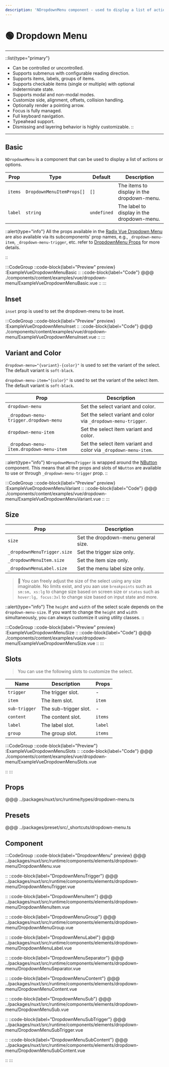 ```yaml
---
description: 'NDropdownMenu component - used to display a list of actions or options.'
---
```


# 🟢 Dropdown Menu

---

::list{type="primary"}
- Can be controlled or uncontrolled.
- Supports submenus with configurable reading direction.
- Supports items, labels, groups of items.
- Supports checkable items (single or multiple) with optional indeterminate state.
- Supports modal and non-modal modes.
- Customize side, alignment, offsets, collision handling.
- Optionally render a pointing arrow.
- Focus is fully managed.
- Full keyboard navigation.
- Typeahead support.
- Dismissing and layering behavior is highly customizable.
::

---

## Basic

`NDropdownMenu` is a component that can be used to display a list of actions or options.

| Prop                         | Type                          | Default     | Description                                      |
| ---------------------------- | ----------------------------- | ----------- | ------------------------------------------------ |
| `items`                      | `DropdownMenuItemProps[]`     | `[]`        | The items to display in the dropdown-menu.       |
| `label`                      | `string`                      | `undefined` | The label to display in the dropdown-menu.       |

::alert{type="info"}
All the props available in the [Radix Vue Dropdown Menu](https://www.radix-vue.com/components/dropdown-menu) are also
available via its subcomponents' prop names, e.g., `_dropdown-menu-item`, `_dropdown-menu-trigger`, etc. refer to
[DropdownMenu Props](#props) for more details.

::

:::CodeGroup
::code-block{label="Preview" preview}
:ExampleVueDropdownMenuBasic
::
::code-block{label="Code"}
@@@ ./components/content/examples/vue/dropdown-menu/ExampleVueDropdownMenuBasic.vue
::
:::

## Inset

`inset` prop is used to set the dropdown-menu to be inset.

:::CodeGroup
::code-block{label="Preview" preview}
:ExampleVueDropdownMenuInset
::
::code-block{label="Code"}
@@@ ./components/content/examples/vue/dropdown-menu/ExampleVueDropdownMenuInset.vue
::
:::

## Variant and Color

`dropdown-menu="{variant}-{color}"` is used to set the variant of the select. The default variant is `soft-black`.

`dropdown-menu-item="{color}"` is used to set the variant of the select item. The default variant is `soft-black`.

| Prop                                     | Description                                                      |
| ---------------------------------------- | ---------------------------------------------------------------- |
| `dropdown-menu`                          | Set the select variant and color.                                |
| `_dropdown-menu-trigger.dropdown-menu`   | Set the select variant and color via `_dropdown-menu-trigger`.   |
| `dropdown-menu-item`                     | Set the select item variant and color.                           |
| `_dropdown-menu-item.dropdown-menu-item` | Set the select item variant and color via `_dropdown-menu-item`. |

::alert{type="info"}
`NDropdownMenuTrigger` is wrapped around the [NButton](button) component. This means that all the props and slots of
`NButton` are available to use or through `_dropdown-menu-trigger` prop.
::

:::CodeGroup
::code-block{label="Preview" preview}
:ExampleVueDropdownMenuVariant
::
::code-block{label="Code"}
@@@ ./components/content/examples/vue/dropdown-menu/ExampleVueDropdownMenuVariant.vue
::
:::

## **Size**

| Prop                        | Description                         |
| --------------------------- | ----------------------------------- |
| `size`                      | Set the dropdown-menu general size. |
| `_dropdownMenuTrigger.size` | Set the trigger size only.          |
| `_dropdownMenuItem.size`    | Set the item size only.             |
| `_dropdownMenuLabel.size`   | Set the menu label size only.       |

> 🚀 You can freely adjust the size of the select using any size imaginable. No limits exist, and you aan use
`breakpoints` such as `sm:sm, xs:lg` to change size based on screen size or `states` such as `hover:lg, focus:3xl` to
change size based on input state and more.

::alert{type="info"}
The `height` and `width` of the select scale depends on the `dropdown-menu-size`. If you want to change the `height` and
`width` simultaneously, you can always customize it using utility classes.
::

:::CodeGroup
::code-block{label="Preview" preview}
:ExampleVueDropdownMenuSize
::
::code-block{label="Code"}
@@@ ./components/content/examples/vue/dropdown-menu/ExampleVueDropdownMenuSize.vue
::
:::

## Slots

> You can use the following slots to customize the select.

| Name          | Description           | Props   |
| ------------- | --------------------- | ------- |
| `trigger`     | The trigger slot.     | -       |
| `item`        | The item slot.        | `item`  |
| `sub-trigger` | The sub-trigger slot. | -       |
| `content`     | The content slot.     | `items` |
| `label`       | The label slot.       | `label` |
| `group`       | The group slot.       | `items` |

:::CodeGroup
::code-block{label="Preview"}
:ExampleVueDropdownMenuSlots
::
::code-block{label="Code"}
@@@ ./components/content/examples/vue/dropdown-menu/ExampleVueDropdownMenuSlots.vue

::
:::

## Props

@@@ ../packages/nuxt/src/runtime/types/dropdown-menu.ts

## Presets
@@@ ../packages/preset/src/_shortcuts/dropdown-menu.ts

## Component

:::CodeGroup
::code-block{label="DropdownMenu" preview}
@@@ ../packages/nuxt/src/runtime/components/elements/dropdown-menu/DropdownMenu.vue

::
::code-block{label="DropdownMenuTrigger"}
@@@ ../packages/nuxt/src/runtime/components/elements/dropdown-menu/DropdownMenuTrigger.vue

::
::code-block{label="DropdownMenuItem"}
@@@ ../packages/nuxt/src/runtime/components/elements/dropdown-menu/DropdownMenuItem.vue

::
::code-block{label="DropdownMenuGroup"}
@@@ ../packages/nuxt/src/runtime/components/elements/dropdown-menu/DropdownMenuGroup.vue

::
::code-block{label="DropdownMenuLabel"}
@@@ ../packages/nuxt/src/runtime/components/elements/dropdown-menu/DropdownMenuLabel.vue

::
::code-block{label="DropdownMenuSeparator"}
@@@ ../packages/nuxt/src/runtime/components/elements/dropdown-menu/DropdownMenuSeparator.vue

::
::code-block{label="DropdownMenuContent"}
@@@ ../packages/nuxt/src/runtime/components/elements/dropdown-menu/DropdownMenuContent.vue

::
::code-block{label="DropdownMenuSub"}
@@@ ../packages/nuxt/src/runtime/components/elements/dropdown-menu/DropdownMenuSub.vue

::
::code-block{label="DropdownMenuSubTrigger"}
@@@ ../packages/nuxt/src/runtime/components/elements/dropdown-menu/DropdownMenuSubTrigger.vue

::
::code-block{label="DropdownMenuSubContent"}
@@@ ../packages/nuxt/src/runtime/components/elements/dropdown-menu/DropdownMenuSubContent.vue

::
:::
